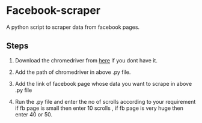 # Facebook-scraper

A python script to scraper data from facebook pages.

## Steps

1. Download the chromedriver from [here](https://chromedriver.chromium.org/downloads) if you dont have it.

2. Add the path of chromedriver in above .py file.

3. Add the link of facebook page whose data you want to scrape in above .py file

4. Run the .py file and enter the no of scrolls according to your requirement if fb page is small then enter 10 scrolls , if fb page is very huge then enter 40 or 50.
